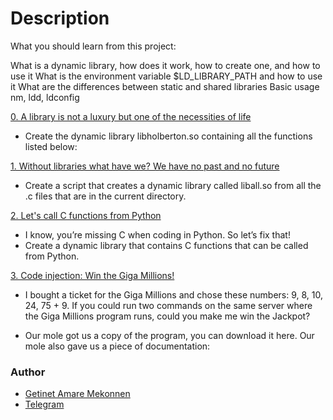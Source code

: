 # Description
What you should learn from this project:

What is a dynamic library, how does it work, how to create one, and how to use it What is the environment variable $LD_LIBRARY_PATH and how to use it What are the differences between static and shared libraries Basic usage nm, ldd, ldconfig

[0. A library is not a luxury but one of the necessities of life](https://github.com/gama1221/alx-low_level_programming/blob/master/0x18-dynamic_libraries/libdynamic.so)

- Create the dynamic library libholberton.so containing all the functions listed below:

[1. Without libraries what have we? We have no past and no future](https://github.com/gama1221/alx-low_level_programming/blob/master/0x18-dynamic_libraries/libdynamic.so)

- Create a script that creates a dynamic library called liball.so from all the .c files that are in the current directory.

[2. Let's call C functions from Python](https://github.com/gama1221/alx-low_level_programming/blob/master/0x18-dynamic_libraries/100-operations.so)
- I know, you’re missing C when coding in Python. So let’s fix that!
- Create a dynamic library that contains C functions that can be called from Python. 

[3. Code injection: Win the Giga Millions!](https://github.com/gama1221/alx-low_level_programming/blob/master/0x18-dynamic_libraries/101-make_me_win.sh)

- I bought a ticket for the Giga Millions and chose these numbers: 9, 8, 10, 24, 75 + 9. If you could run two commands on the same server where the Giga Millions program runs, could you make me win the Jackpot?

- Our mole got us a copy of the program, you can download it here. Our mole also gave us a piece of documentation:
### Author
- [Getinet Amare Mekonnen](https://www.github.com/gama1221)
- [Telegram](https://t.me/gama2112)
